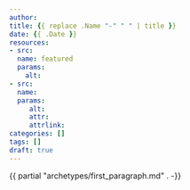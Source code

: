 ```yaml
---
author: 
title: {{ replace .Name "-" " " | title }}
date: {{ .Date }}
resources:
- src:
  name: featured
  params:
    alt: 
- src:
  name:
  params:
     alt:
     attr:
     attrlink:
categories: []
tags: []
draft: true
---
```


{{ partial "archetypes/first_paragraph.md" . -}} <!--more-->
